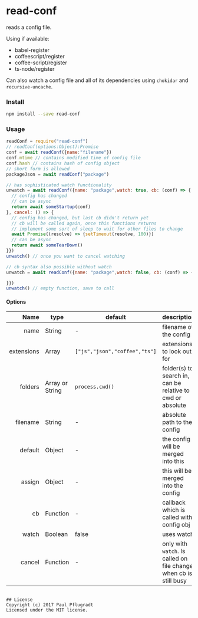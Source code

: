 # read-conf
reads a config file. 

Using if available:
- babel-register
- coffeescript/register
- coffee-script/register
- ts-node/register

Can also watch a config file and all of its dependencies using `chokidar` and `recursive-uncache`.

### Install
```sh
npm install --save read-conf
```

### Usage
```js
readConf = require("read-conf")
// readConf(options:Object):Promise
conf = await readConf({name:"filename"})
conf.mtime // contains modified time of config file
conf.hash // contains hash of config object
// short form is allowed
packageJson = await readConf("package")

// has sophisticated watch functionality 
unwatch = await readConf({name: "package",watch: true, cb: (conf) => {
  // config has changed 
  // can be async
  return await someStartup(conf)
}, cancel: () => {
  // config has changed, but last cb didn't return yet
  // cb will be called again, once this functions returns
  // implement some sort of sleep to wait for other files to change
  await Promise((resolve) => {setTimeout(resolve, 100)})
  // can be async
  return await someTearDown()
}})
unwatch() // once you want to cancel watching

// cb syntax also possible without watch
unwatch = await readConf({name: "package",watch: false, cb: (conf) => {

}})
unwatch() // empty function, save to call
```

#### Options
Name | type | default | description
---:| --- | ---| ---
name | String | - | filename of the config
extensions | Array | `["js","json","coffee","ts"]` | extensions to look out for
folders | Array or String | `process.cwd()` | folder(s) to search in, can be relative to cwd or absolute
filename | String | - | absolute path to the config
default | Object | - | the config will be merged into this
assign | Object | - | this will be merged into the config
cb | Function | - | callback which is called with config obj
watch | Boolean | false | uses watch
cancel | Function | - | only with `watch`. Is called on file change when cb is still busy
```

## License
Copyright (c) 2017 Paul Pflugradt
Licensed under the MIT license.
